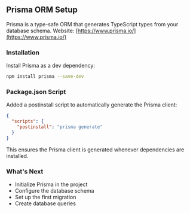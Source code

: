 ## Prisma ORM Setup

Prisma is a type-safe ORM that generates TypeScript types from your database schema.
Website: [https://www.prisma.io/](https://www.prisma.io/)

### Installation

Install Prisma as a dev dependency:

```bash
npm install prisma --save-dev
```

### Package.json Script

Added a postinstall script to automatically generate the Prisma client:

```json
{
  "scripts": {
    "postinstall": "prisma generate"
  }
}
```

This ensures the Prisma client is generated whenever dependencies are installed.

### What's Next

- Initialize Prisma in the project
- Configure the database schema
- Set up the first migration
- Create database queries
